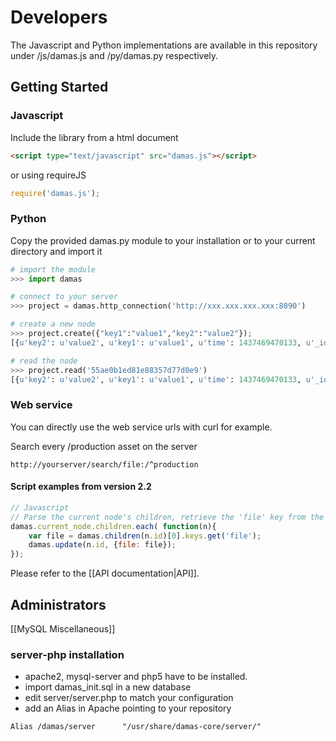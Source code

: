 # Developers
The Javascript and Python implementations are available in this repository under /js/damas.js and /py/damas.py
respectively.

## Getting Started
### Javascript
Include the library from a html document
```html
<script type="text/javascript" src="damas.js"></script>
```
or using requireJS
```js
require('damas.js');
```

### Python
Copy the provided damas.py module to your installation or to your current directory and import it

```python
# import the module
>>> import damas

# connect to your server
>>> project = damas.http_connection('http://xxx.xxx.xxx.xxx:8090')

# create a new node
>>> project.create({"key1":"value1","key2":"value2"});
[{u'key2': u'value2', u'key1': u'value1', u'time': 1437469470133, u'_id': u'55ae0b1ed81e88357d77d0e9', u'author': u'xxx.xxx.xxx.xxx'}]

# read the node
>>> project.read('55ae0b1ed81e88357d77d0e9')
[{u'key2': u'value2', u'key1': u'value1', u'time': 1437469470133, u'_id': u'55ae0b1ed81e88357d77d0e9', u'author': u'xxx.xxx.xxx.xxx'}]

```


### Web service
You can directly use the web service urls with curl for example.

Search every /production asset on the server
```
http://yourserver/search/file:/^production
```

#### Script examples from version 2.2
```js
// Javascript
// Parse the current node's children, retrieve the 'file' key from the first grand-child, and set it on the child
damas.current_node.children.each( function(n){
    var file = damas.children(n.id)[0].keys.get('file');
    damas.update(n.id, {file: file});
});
```
Please refer to the [[API documentation|API]].

## Administrators
[[MySQL Miscellaneous]]

### server-php installation
* apache2, mysql-server and php5 have to be installed.
* import damas_init.sql in a new database
* edit server/server.php to match your configuration
* add an Alias in Apache pointing to your repository

`Alias /damas/server      "/usr/share/damas-core/server/"`
